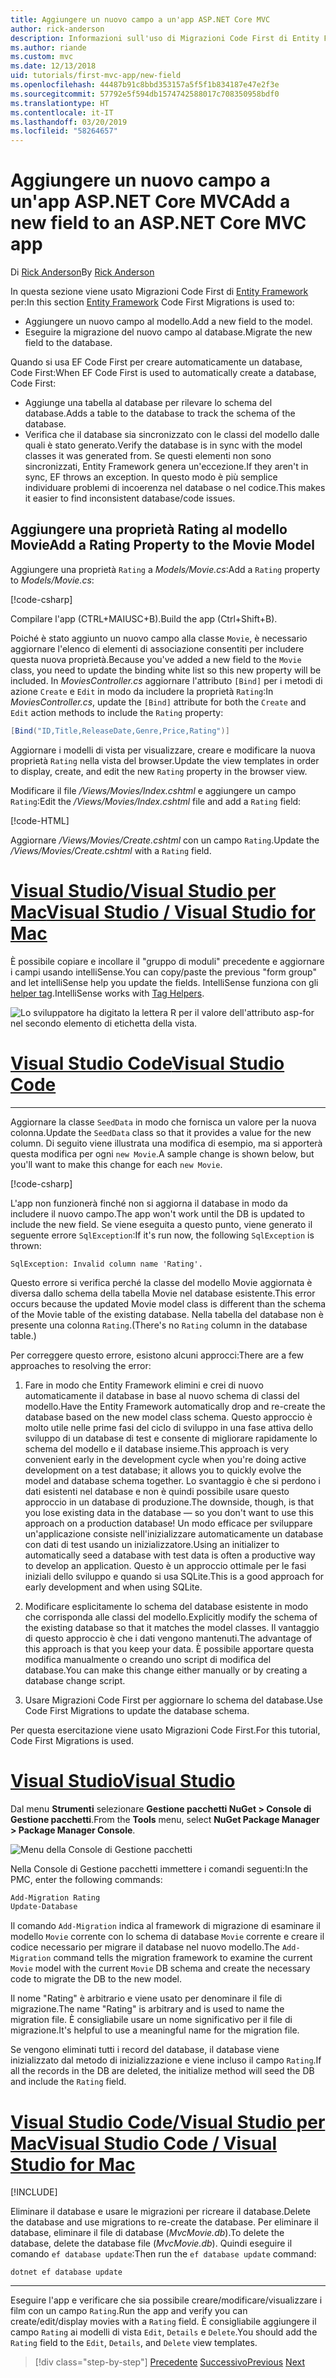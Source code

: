 ```yaml
---
title: Aggiungere un nuovo campo a un'app ASP.NET Core MVC
author: rick-anderson
description: Informazioni sull'uso di Migrazioni Code First di Entity Framework per aggiungere un nuovo campo a un modello ed eseguire la migrazione di questa modifica in un database.
ms.author: riande
ms.custom: mvc
ms.date: 12/13/2018
uid: tutorials/first-mvc-app/new-field
ms.openlocfilehash: 44487b91c8bbd353157a5f5f1b834187e47e2f3e
ms.sourcegitcommit: 57792e5f594db1574742588017c708350958bdf0
ms.translationtype: HT
ms.contentlocale: it-IT
ms.lasthandoff: 03/20/2019
ms.locfileid: "58264657"
---
```

# <a name="add-a-new-field-to-an-aspnet-core-mvc-app"></a><span data-ttu-id="5fdaa-103">Aggiungere un nuovo campo a un'app ASP.NET Core MVC</span><span class="sxs-lookup"><span data-stu-id="5fdaa-103">Add a new field to an ASP.NET Core MVC app</span></span>

<span data-ttu-id="5fdaa-104">Di [Rick Anderson](https://twitter.com/RickAndMSFT)</span><span class="sxs-lookup"><span data-stu-id="5fdaa-104">By [Rick Anderson](https://twitter.com/RickAndMSFT)</span></span>

<span data-ttu-id="5fdaa-105">In questa sezione viene usato Migrazioni Code First di [Entity Framework](/ef/core/get-started/aspnetcore/new-db) per:</span><span class="sxs-lookup"><span data-stu-id="5fdaa-105">In this section [Entity Framework](/ef/core/get-started/aspnetcore/new-db) Code First Migrations is used to:</span></span>

* <span data-ttu-id="5fdaa-106">Aggiungere un nuovo campo al modello.</span><span class="sxs-lookup"><span data-stu-id="5fdaa-106">Add a new field to the model.</span></span>
* <span data-ttu-id="5fdaa-107">Eseguire la migrazione del nuovo campo al database.</span><span class="sxs-lookup"><span data-stu-id="5fdaa-107">Migrate the new field to the database.</span></span>

<span data-ttu-id="5fdaa-108">Quando si usa EF Code First per creare automaticamente un database, Code First:</span><span class="sxs-lookup"><span data-stu-id="5fdaa-108">When EF Code First is used to automatically create a database, Code First:</span></span>

* <span data-ttu-id="5fdaa-109">Aggiunge una tabella al database per rilevare lo schema del database.</span><span class="sxs-lookup"><span data-stu-id="5fdaa-109">Adds a table to the database to  track the schema of the database.</span></span>
* <span data-ttu-id="5fdaa-110">Verifica che il database sia sincronizzato con le classi del modello dalle quali è stato generato.</span><span class="sxs-lookup"><span data-stu-id="5fdaa-110">Verify the database is in sync with the model classes it was generated from.</span></span> <span data-ttu-id="5fdaa-111">Se questi elementi non sono sincronizzati, Entity Framework genera un'eccezione.</span><span class="sxs-lookup"><span data-stu-id="5fdaa-111">If they aren't in sync, EF throws an exception.</span></span> <span data-ttu-id="5fdaa-112">In questo modo è più semplice individuare problemi di incoerenza nel database o nel codice.</span><span class="sxs-lookup"><span data-stu-id="5fdaa-112">This makes it easier to find inconsistent database/code issues.</span></span>

## <a name="add-a-rating-property-to-the-movie-model"></a><span data-ttu-id="5fdaa-113">Aggiungere una proprietà Rating al modello Movie</span><span class="sxs-lookup"><span data-stu-id="5fdaa-113">Add a Rating Property to the Movie Model</span></span>

<span data-ttu-id="5fdaa-114">Aggiungere una proprietà `Rating` a *Models/Movie.cs*:</span><span class="sxs-lookup"><span data-stu-id="5fdaa-114">Add a `Rating` property to *Models/Movie.cs*:</span></span>

[!code-csharp[](~/tutorials/first-mvc-app/start-mvc/sample/MvcMovie22/Models/MovieDateRating.cs?highlight=13&name=snippet)]

<span data-ttu-id="5fdaa-115">Compilare l'app (CTRL+MAIUSC+B).</span><span class="sxs-lookup"><span data-stu-id="5fdaa-115">Build the app (Ctrl+Shift+B).</span></span>

<span data-ttu-id="5fdaa-116">Poiché è stato aggiunto un nuovo campo alla classe `Movie`, è necessario aggiornare l'elenco di elementi di associazione consentiti per includere questa nuova proprietà.</span><span class="sxs-lookup"><span data-stu-id="5fdaa-116">Because you've added a new field to the `Movie` class, you need to update the binding white list so this new property will be included.</span></span> <span data-ttu-id="5fdaa-117">In *MoviesController.cs* aggiornare l'attributo `[Bind]` per i metodi di azione `Create` e `Edit` in modo da includere la proprietà `Rating`:</span><span class="sxs-lookup"><span data-stu-id="5fdaa-117">In *MoviesController.cs*, update the `[Bind]` attribute for both the `Create` and `Edit` action methods to include the `Rating` property:</span></span>

```csharp
[Bind("ID,Title,ReleaseDate,Genre,Price,Rating")]
   ```

<span data-ttu-id="5fdaa-118">Aggiornare i modelli di vista per visualizzare, creare e modificare la nuova proprietà `Rating` nella vista del browser.</span><span class="sxs-lookup"><span data-stu-id="5fdaa-118">Update the view templates in order to display, create, and edit the new `Rating` property in the browser view.</span></span>

<span data-ttu-id="5fdaa-119">Modificare il file */Views/Movies/Index.cshtml* e aggiungere un campo `Rating`:</span><span class="sxs-lookup"><span data-stu-id="5fdaa-119">Edit the */Views/Movies/Index.cshtml* file and add a `Rating` field:</span></span>

[!code-HTML[](~/tutorials/first-mvc-app/start-mvc/sample/MvcMovie22/Views/Movies/IndexGenreRating.cshtml?highlight=16,38&range=24-64)]

<span data-ttu-id="5fdaa-120">Aggiornare */Views/Movies/Create.cshtml* con un campo `Rating`.</span><span class="sxs-lookup"><span data-stu-id="5fdaa-120">Update the */Views/Movies/Create.cshtml* with a `Rating` field.</span></span>

# <a name="visual-studio--visual-studio-for-mactabvisual-studiovisual-studio-mac"></a>[<span data-ttu-id="5fdaa-121">Visual Studio/Visual Studio per Mac</span><span class="sxs-lookup"><span data-stu-id="5fdaa-121">Visual Studio / Visual Studio for Mac</span></span>](#tab/visual-studio+visual-studio-mac)

<span data-ttu-id="5fdaa-122">È possibile copiare e incollare il "gruppo di moduli" precedente e aggiornare i campi usando intelliSense.</span><span class="sxs-lookup"><span data-stu-id="5fdaa-122">You can copy/paste the previous "form group" and let intelliSense help you update the fields.</span></span> <span data-ttu-id="5fdaa-123">IntelliSense funziona con gli [helper tag](xref:mvc/views/tag-helpers/intro).</span><span class="sxs-lookup"><span data-stu-id="5fdaa-123">IntelliSense works with [Tag Helpers](xref:mvc/views/tag-helpers/intro).</span></span>

![Lo sviluppatore ha digitato la lettera R per il valore dell'attributo asp-for nel secondo elemento di etichetta della vista.](new-field/_static/cr.png)

# <a name="visual-studio-codetabvisual-studio-code"></a>[<span data-ttu-id="5fdaa-127">Visual Studio Code</span><span class="sxs-lookup"><span data-stu-id="5fdaa-127">Visual Studio Code</span></span>](#tab/visual-studio-code)

<!-- This tab intentionally left blank. -->

---

<span data-ttu-id="5fdaa-128">Aggiornare la classe `SeedData` in modo che fornisca un valore per la nuova colonna.</span><span class="sxs-lookup"><span data-stu-id="5fdaa-128">Update the `SeedData` class so that it provides a value for the new column.</span></span> <span data-ttu-id="5fdaa-129">Di seguito viene illustrata una modifica di esempio, ma si apporterà questa modifica per ogni `new Movie`.</span><span class="sxs-lookup"><span data-stu-id="5fdaa-129">A sample change is shown below, but you'll want to make this change for each `new Movie`.</span></span>

[!code-csharp[](start-mvc/sample/MvcMovie/Models/SeedDataRating.cs?name=snippet1&highlight=6)]

<span data-ttu-id="5fdaa-130">L'app non funzionerà finché non si aggiorna il database in modo da includere il nuovo campo.</span><span class="sxs-lookup"><span data-stu-id="5fdaa-130">The app won't work until the DB is updated to include the new field.</span></span> <span data-ttu-id="5fdaa-131">Se viene eseguita a questo punto, viene generato il seguente errore `SqlException`:</span><span class="sxs-lookup"><span data-stu-id="5fdaa-131">If it's run now, the following `SqlException` is thrown:</span></span>

`SqlException: Invalid column name 'Rating'.`

<span data-ttu-id="5fdaa-132">Questo errore si verifica perché la classe del modello Movie aggiornata è diversa dallo schema della tabella Movie nel database esistente.</span><span class="sxs-lookup"><span data-stu-id="5fdaa-132">This error occurs because the updated Movie model class is different than the schema of the Movie table of the existing database.</span></span> <span data-ttu-id="5fdaa-133">Nella tabella del database non è presente una colonna `Rating`.</span><span class="sxs-lookup"><span data-stu-id="5fdaa-133">(There's no `Rating` column in the database table.)</span></span>

<span data-ttu-id="5fdaa-134">Per correggere questo errore, esistono alcuni approcci:</span><span class="sxs-lookup"><span data-stu-id="5fdaa-134">There are a few approaches to resolving the error:</span></span>

1. <span data-ttu-id="5fdaa-135">Fare in modo che Entity Framework elimini e crei di nuovo automaticamente il database in base al nuovo schema di classi del modello.</span><span class="sxs-lookup"><span data-stu-id="5fdaa-135">Have the Entity Framework automatically drop and re-create the database based on the new model class schema.</span></span> <span data-ttu-id="5fdaa-136">Questo approccio è molto utile nelle prime fasi del ciclo di sviluppo in una fase attiva dello sviluppo di un database di test e consente di migliorare rapidamente lo schema del modello e il database insieme.</span><span class="sxs-lookup"><span data-stu-id="5fdaa-136">This approach is very convenient early in the development cycle when you're doing active development on a test database; it allows you to quickly evolve the model and database schema together.</span></span> <span data-ttu-id="5fdaa-137">Lo svantaggio è che si perdono i dati esistenti nel database e non è quindi possibile usare questo approccio in un database di produzione.</span><span class="sxs-lookup"><span data-stu-id="5fdaa-137">The downside, though, is that you lose existing data in the database — so you don't want to use this approach on a production database!</span></span> <span data-ttu-id="5fdaa-138">Un modo efficace per sviluppare un'applicazione consiste nell'inizializzare automaticamente un database con dati di test usando un inizializzatore.</span><span class="sxs-lookup"><span data-stu-id="5fdaa-138">Using an initializer to automatically seed a database with test data is often a productive way to develop an application.</span></span> <span data-ttu-id="5fdaa-139">Questo è un approccio ottimale per le fasi iniziali dello sviluppo e quando si usa SQLite.</span><span class="sxs-lookup"><span data-stu-id="5fdaa-139">This is a good approach for early development and when using SQLite.</span></span>

2. <span data-ttu-id="5fdaa-140">Modificare esplicitamente lo schema del database esistente in modo che corrisponda alle classi del modello.</span><span class="sxs-lookup"><span data-stu-id="5fdaa-140">Explicitly modify the schema of the existing database so that it matches the model classes.</span></span> <span data-ttu-id="5fdaa-141">Il vantaggio di questo approccio è che i dati vengono mantenuti.</span><span class="sxs-lookup"><span data-stu-id="5fdaa-141">The advantage of this approach is that you keep your data.</span></span> <span data-ttu-id="5fdaa-142">È possibile apportare questa modifica manualmente o creando uno script di modifica del database.</span><span class="sxs-lookup"><span data-stu-id="5fdaa-142">You can make this change either manually or by creating a database change script.</span></span>

3. <span data-ttu-id="5fdaa-143">Usare Migrazioni Code First per aggiornare lo schema del database.</span><span class="sxs-lookup"><span data-stu-id="5fdaa-143">Use Code First Migrations to update the database schema.</span></span>

<span data-ttu-id="5fdaa-144">Per questa esercitazione viene usato Migrazioni Code First.</span><span class="sxs-lookup"><span data-stu-id="5fdaa-144">For this tutorial, Code First Migrations is used.</span></span>

# <a name="visual-studiotabvisual-studio"></a>[<span data-ttu-id="5fdaa-145">Visual Studio</span><span class="sxs-lookup"><span data-stu-id="5fdaa-145">Visual Studio</span></span>](#tab/visual-studio)

<span data-ttu-id="5fdaa-146">Dal menu **Strumenti** selezionare **Gestione pacchetti NuGet > Console di Gestione pacchetti**.</span><span class="sxs-lookup"><span data-stu-id="5fdaa-146">From the **Tools** menu, select **NuGet Package Manager > Package Manager Console**.</span></span>

  ![Menu della Console di Gestione pacchetti](adding-model/_static/pmc.png)

<span data-ttu-id="5fdaa-148">Nella Console di Gestione pacchetti immettere i comandi seguenti:</span><span class="sxs-lookup"><span data-stu-id="5fdaa-148">In the PMC, enter the following commands:</span></span>

```powershell
Add-Migration Rating
Update-Database
```

<span data-ttu-id="5fdaa-149">Il comando `Add-Migration` indica al framework di migrazione di esaminare il modello `Movie` corrente con lo schema di database `Movie` corrente e creare il codice necessario per migrare il database nel nuovo modello.</span><span class="sxs-lookup"><span data-stu-id="5fdaa-149">The `Add-Migration` command tells the migration framework to examine the current `Movie` model with the current `Movie` DB schema and create the necessary code to migrate the DB to the new model.</span></span>

<span data-ttu-id="5fdaa-150">Il nome "Rating" è arbitrario e viene usato per denominare il file di migrazione.</span><span class="sxs-lookup"><span data-stu-id="5fdaa-150">The name "Rating" is arbitrary and is used to name the migration file.</span></span> <span data-ttu-id="5fdaa-151">È consigliabile usare un nome significativo per il file di migrazione.</span><span class="sxs-lookup"><span data-stu-id="5fdaa-151">It's helpful to use a meaningful name for the migration file.</span></span>

<span data-ttu-id="5fdaa-152">Se vengono eliminati tutti i record del database, il database viene inizializzato dal metodo di inizializzazione e viene incluso il campo `Rating`.</span><span class="sxs-lookup"><span data-stu-id="5fdaa-152">If all the records in the DB are deleted, the initialize method will seed the DB and include the `Rating` field.</span></span>

# <a name="visual-studio-code--visual-studio-for-mactabvisual-studio-codevisual-studio-mac"></a>[<span data-ttu-id="5fdaa-153">Visual Studio Code/Visual Studio per Mac</span><span class="sxs-lookup"><span data-stu-id="5fdaa-153">Visual Studio Code / Visual Studio for Mac</span></span>](#tab/visual-studio-code+visual-studio-mac)

[!INCLUDE[](~/includes/RP-mvc-shared/sqlite-warn.md)]

<span data-ttu-id="5fdaa-154">Eliminare il database e usare le migrazioni per ricreare il database.</span><span class="sxs-lookup"><span data-stu-id="5fdaa-154">Delete the database and use migrations to re-create the database.</span></span> <span data-ttu-id="5fdaa-155">Per eliminare il database, eliminare il file di database (*MvcMovie.db*).</span><span class="sxs-lookup"><span data-stu-id="5fdaa-155">To delete the database, delete the database file (*MvcMovie.db*).</span></span> <span data-ttu-id="5fdaa-156">Quindi eseguire il comando `ef database update`:</span><span class="sxs-lookup"><span data-stu-id="5fdaa-156">Then run the `ef database update` command:</span></span>

```console
dotnet ef database update
```

---
<!-- End of VS tabs -->

<span data-ttu-id="5fdaa-157">Eseguire l'app e verificare che sia possibile creare/modificare/visualizzare i film con un campo `Rating`.</span><span class="sxs-lookup"><span data-stu-id="5fdaa-157">Run the app and verify you can create/edit/display movies with a `Rating` field.</span></span> <span data-ttu-id="5fdaa-158">È consigliabile aggiungere il campo `Rating` ai modelli di vista `Edit`, `Details` e `Delete`.</span><span class="sxs-lookup"><span data-stu-id="5fdaa-158">You should add the `Rating` field to the `Edit`, `Details`, and `Delete` view templates.</span></span>

> [!div class="step-by-step"]
> <span data-ttu-id="5fdaa-159">[Precedente](search.md)
> [Successivo](validation.md)</span><span class="sxs-lookup"><span data-stu-id="5fdaa-159">[Previous](search.md)
[Next](validation.md)</span></span>
